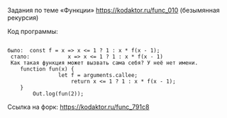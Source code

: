 Задания по теме «Функции» <https://kodaktor.ru/func_010> (безымянная рекурсия)

Код программы:
<pre><code>
было:  const f = x => x <= 1 ? 1 : x * f(x - 1);
 стало:            x => x <= 1 ? 1 : x * f(x - 1)
 Как такая функция может вызвать сама себя? У неё нет имени.
    function fun(x) {
                let f = arguments.callee;
		            return x <= 1 ? 1 : x * f(x - 1);
    }
        Out.log(fun(2));
</code></pre>


Ссылка на форк: <https://kodaktor.ru/func_791c8>
